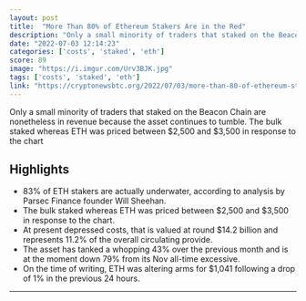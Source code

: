 ```yaml
---
layout: post
title:  "More Than 80% of Ethereum Stakers Are in the Red"
description: "Only a small minority of traders that staked on the Beacon Chain are nonetheless in revenue because the asset continues to tumble. The bulk staked whereas ETH was priced between $2,500 and $3,500 in response to the chart"
date: "2022-07-03 12:14:23"
categories: ['costs', 'staked', 'eth']
score: 89
image: "https://i.imgur.com/Urv3BJK.jpg"
tags: ['costs', 'staked', 'eth']
link: "https://cryptonewsbtc.org/2022/07/03/more-than-80-of-ethereum-stakers-are-in-the-red/"
---
```


Only a small minority of traders that staked on the Beacon Chain are nonetheless in revenue because the asset continues to tumble. The bulk staked whereas ETH was priced between $2,500 and $3,500 in response to the chart

## Highlights

- 83% of ETH stakers are actually underwater, according to analysis by Parsec Finance founder Will Sheehan.
- The bulk staked whereas ETH was priced between $2,500 and $3,500 in response to the chart.
- At present depressed costs, that is valued at round $14.2 billion and represents 11.2% of the overall circulating provide.
- The asset has tanked a whopping 43% over the previous month and is at the moment down 79% from its Nov all-time excessive.
- On the time of writing, ETH was altering arms for $1,041 following a drop of 1% in the previous 24 hours.

---
